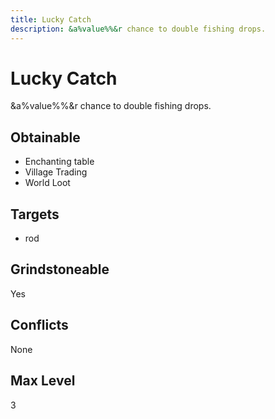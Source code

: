```yaml
---
title: Lucky Catch
description: &a%value%%&r chance to double fishing drops.
---
```

# Lucky Catch
&a%value%%&r chance to double fishing drops.
## Obtainable
- Enchanting table
- Village Trading
- World Loot
## Targets
- rod
## Grindstoneable
Yes
## Conflicts
None
## Max Level
3
